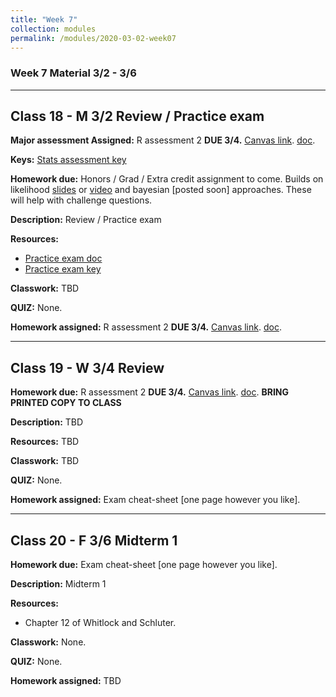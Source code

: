 ```yaml
---
title: "Week 7"
collection: modules
permalink: /modules/2020-03-02-week07
---
```


### Week 7 Material 3/2 - 3/6

---

## Class 18 - M 3/2 Review / Practice exam

**Major assessment Assigned:** R assessment 2 **DUE 3/4.** [Canvas link](https://canvas.umn.edu/courses/151855/assignments/1021888). [doc](https://drive.google.com/open?id=1w8_kC0Jmk6iXXlyPs3uHIY1deZzpp-aL).

**Keys:**
[Stats assessment key](https://drive.google.com/open?id=1jwnY2xMVCQp66VwWXHM-CMM3zySCicSR)

**Homework due:** Honors / Grad / Extra credit assignment to come. Builds on likelihood [slides](https://drive.google.com/open?id=1UzbkYetGzKqfpCBrs3FsbnGkVgwhWxN6) or [video](https://youtu.be/3jY3yzUXf_s) and bayesian [posted soon] approaches. These will help with challenge questions.

**Description:** Review / Practice exam

**Resources:**

- [Practice exam doc](https://docs.google.com/document/d/1MFjV0rOaBwSptrUOSvq1kFnmmfNSDmU6zBycJRFY_bk/edit?usp=sharing)
- [Practice exam key](https://docs.google.com/document/d/1ZqiA2qiew7YLwqfvqXIEAve0zgtQaHlgL5LKb77W4fU/edit?usp=sharing)

**Classwork:** TBD

**QUIZ:** None.

**Homework assigned:** R assessment 2 **DUE 3/4.** [Canvas link](https://canvas.umn.edu/courses/151855/assignments/1021888). [doc](https://drive.google.com/open?id=1w8_kC0Jmk6iXXlyPs3uHIY1deZzpp-aL).

---

## Class 19 - W 3/4 Review

**Homework due:** R assessment 2 **DUE 3/4.** [Canvas link](https://canvas.umn.edu/courses/151855/assignments/1021888). [doc](https://drive.google.com/open?id=1w8_kC0Jmk6iXXlyPs3uHIY1deZzpp-aL). **BRING PRINTED COPY TO CLASS**

**Description:** TBD

**Resources:** TBD

**Classwork:** TBD

**QUIZ:** None.

**Homework assigned:** Exam cheat-sheet [one page however you like].

---

## Class 20 - F 3/6 Midterm 1

**Homework due:** Exam cheat-sheet [one page however you like].

**Description:** Midterm 1

**Resources:**

- Chapter 12 of Whitlock and Schluter.

**Classwork:** None.

**QUIZ:** None.

**Homework assigned:** TBD

